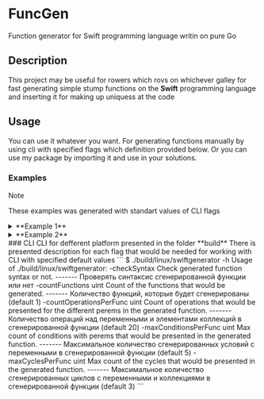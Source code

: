 # FuncGen
Function generator for Swift programming language writin on pure Go
## Description
This project may be useful for rowers which rovs on whichever galley for fast generating simple stump functions on the **Swift** programming language and inserting it for making up uniquess at the code 
## Usage
You can use it whatever you want. For generating functions manually by using cli with specified flags which definition provided below. Or you can use my package by importing it and use in your solutions.
### Examples
> [!NOTE]
> These examples was generated with standart values of CLI flags
<details>
<summary>**Example 1**</summary>

```
 func HialeahMonkeyStack ()  -> Void {
        var onHers: Int8? = -105
        var outsideIn = Int8(62)
        var nothingFairly: Int8 {
                get {
                        return Int8(95)
                }
                set {
                        print(nothingFairly)
                }
        }
        var instanceOf: Int8? = -69
        var tripBeyond: Int8 = -56
        var crewNormally = Int8(72)
        var alwaysOut: Int8? = -10
        var purseAfterwards: () -> Int8 = {
                return Int8(49)
        }
        var couldWhen: Int8
        couldWhen = 99
        nothingFairly = Int8(65) + nothingFairly
        if (alwaysOut != nil) {
                alwaysOut = Int8(5)
        }
        alwaysOut = 94
        nothingFairly = (Int8(-110) << Int8(-110))
        while alwaysOut! > (-56) {
                for i: Int8 in (-115)...27 {
                        outsideIn = 45
                        switch nothingFairly {
                        default:
                                crewNormally = 37
                                couldWhen = 55

                        }

                }
                if ((Int8(116) < onHers!) || (Int8(116) >= Int8(78))) {
                        alwaysOut = -122

                }
                else if ((Int8(-117) > Int8(99))) {
                        alwaysOut = (alwaysOut ?? Int8(34))

                }
                else{

                }

        }
        for p: Int8 in (-110)...(-92) {
                nothingFairly = 81
                if (instanceOf != nil) {
                        instanceOf = Int8(-21) * Int8(19) + instanceOf! / instanceOf!
                }
                outsideIn = 9
                outsideIn = Int8(-78) - Int8(-93)
                instanceOf = -50

        }
        alwaysOut = -122

}
```

</details>

<details>
<summary>**Example 2**</summary>

```
 func SanFranciscoArmadilloSmell (_ besidesWhose: Int8?, _ downThere: Int8?) -> Void {
        var teamMoney: () -> Int8 = {
                return Int8(4)
        }
        var themselvesSpotted = Int8(-24)
        var withoutFrantic: () -> Int8 = {
                return Int8(69)
        }
        var fewTheirs = Int8(112)
        if ((themselvesSpotted < themselvesSpotted) || (themselvesSpotted >= themselvesSpotted) && (themselvesSpotted < themselvesSpotted)) {
                themselvesSpotted = Int8(-92) + themselvesSpotted / Int8(-3) + themselvesSpotted
                themselvesSpotted = (Int8(16) << themselvesSpotted) >> themselvesSpotted
                fewTheirs = Int8(122) - fewTheirs * fewTheirs / Int8(17) + Int8(58)

        }
        else{
                themselvesSpotted = -20
                fewTheirs = 58
                fewTheirs = Int8(-91) * Int8(74) + fewTheirs * Int8(17) / Int8(99)
                fewTheirs = Int8(-50)
                for s: Int8 in 2...31 {
                        if ((Int8(-41) < Int8(-31))) {
                                themselvesSpotted = themselvesSpotted * Int8(-95)

                        }
                        else{
                                fewTheirs = 104

                        }
                        if ((fewTheirs >= Int8(97))) {

                        }
                        else{

                        }

                }
                if ((Int8(83) > Int8(27))) {
                        themselvesSpotted = (Int8(-22) >> Int8(-29)) << Int8(-78)

                }
                else if ((fewTheirs < Int8(17))) {
                        themselvesSpotted = themselvesSpotted ^ (themselvesSpotted >> Int8(71))

                }
                else if ((fewTheirs == fewTheirs) && (Int8(25) == Int8(16))) {
                        fewTheirs = 75

                }

        }
        fewTheirs = (fewTheirs >> Int8(74))
        switch fewTheirs {
        default:
                while themselvesSpotted < (-12) {

                }

        }

}
```

</details>
### CLI
CLI for defferent platform presented in the folder **build**
There is presented description for each flag that would be needed for working with CLI with specified default values
```
$ ./build/linux/swiftgenerator -h
Usage of ./build/linux/swiftgenerator:
  -checkSyntax
        Check generated function syntax or not.
        -------
        Проверять синтаксис сгенерированной функции или нет
  -countFunctions uint
        Count of the functions that would be generated.
        -------
        Количество функций, которые будет сгенерированы (default 1)
  -countOperationsPerFunc uint
        Count of operations that would be presented for the different perems in the generated function.
        -------
        Количество операций над переменными и элементами коллекций в сгенерированной функции (default 20)
  -maxConditionsPerFunc uint
        Max count of conditions with perems that would be presented in the generated function.
        -------        Максимальное количество сгенерированных условий с переменными в сгенерированной функции (default 5)
  -maxCyclesPerFunc uint
        Max count of the cycles that would be presented in the generated function.
        -------
        Максимальное количество сгенерированных циклов с переменными и коллекциями в сгенерированной функции (default 3)
```

